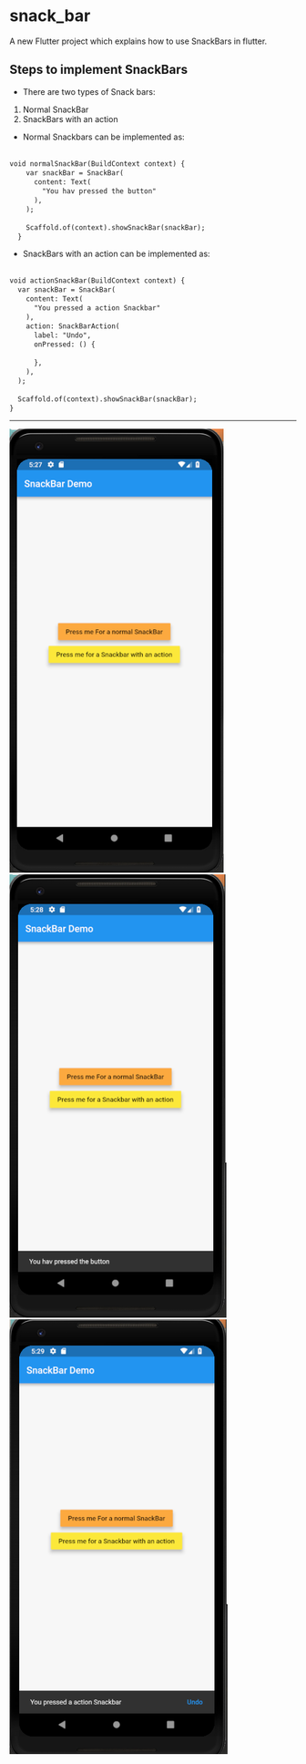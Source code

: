# snack_bar

A new Flutter project which explains how to use SnackBars in flutter.

## Steps to implement SnackBars

* There are two types of Snack bars:
1. Normal SnackBar
2. SnackBars with an action

* Normal Snackbars can be implemented as:

```

void normalSnackBar(BuildContext context) {
    var snackBar = SnackBar(
      content: Text(
        "You hav pressed the button"
      ),
    );

    Scaffold.of(context).showSnackBar(snackBar);
  }

  ```

  * SnackBars with an action can be implemented as:

  ```

  void actionSnackBar(BuildContext context) {
    var snackBar = SnackBar(
      content: Text(
        "You pressed a action Snackbar"
      ),
      action: SnackBarAction(
        label: "Undo",
        onPressed: () {

        },
      ),
    );

    Scaffold.of(context).showSnackBar(snackBar);
  }

```

<hr>

![](./screenshots/screen1.png) ![](./screenshots/screen2.png)
![](./screenshots/screen3.png)
